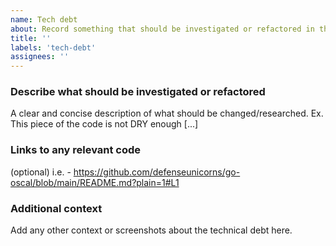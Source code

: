 ```yaml
---
name: Tech debt
about: Record something that should be investigated or refactored in the future.
title: ''
labels: 'tech-debt'
assignees: ''
---
```


### Describe what should be investigated or refactored

A clear and concise description of what should be changed/researched. Ex. This piece of the code is not DRY enough [...]

### Links to any relevant code

(optional) i.e. - <https://github.com/defenseunicorns/go-oscal/blob/main/README.md?plain=1#L1>

### Additional context

Add any other context or screenshots about the technical debt here.
